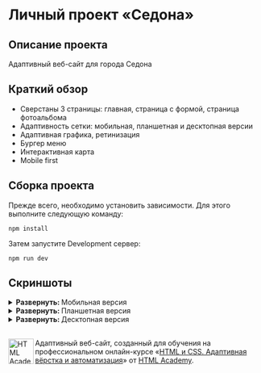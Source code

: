 # Личный проект «Седона»

## Описание проекта 
Адаптивный веб-сайт для города Седона

## Краткий обзор
* Сверстаны 3 страницы: главная, страница с формой, страница фотоальбома
* Адаптивность сетки: мобильная, планшетная и десктопная версии
* Адаптивная графика, ретинизация
* Бургер меню
* Интерактивная карта 
* Mobile first

## Сборка проекта
Прежде всего, необходимо установить зависимости. Для этого выполните следующую команду:
```
npm install
```
Затем запустите Development сервер:
```
npm run dev
```

## Скриншоты
<details><summary><b>Развернуть: </b>Мобильная версия</summary>

| Главная | Фото и фидео | Форма отзыва |
| ------ | ------ | ------ |
| ![image](https://github.com/user-attachments/assets/547d9181-2598-48c3-8def-5877c907c30c) | ![image](https://github.com/user-attachments/assets/9f03165b-125c-4179-9eba-206fce2a6f65) | ![image](https://github.com/user-attachments/assets/b0b7aeb2-3c55-4198-8924-780b8a25ee18) |

</details>

<details><summary><b>Развернуть: </b>Планшетная версия</summary>

| Главная | Фото и фидео | Форма отзыва |
| ------ | ------ | ------ |
| ![image](https://github.com/user-attachments/assets/88faa3f8-5789-4ddb-90a4-c2e6aa18b81a) | ![image](https://github.com/user-attachments/assets/0e537bf5-15bf-4201-9e4c-4910d2cd79ce) | ![image](https://github.com/user-attachments/assets/b6b47a68-5282-4394-9ce5-a694e7a4f2f3) |

</details>

<details><summary><b>Развернуть: </b>Десктопная версия</summary>

| Главная |
| ------ |
| ![image](https://github.com/user-attachments/assets/762f42c0-1391-4b17-a7d0-b8ae0f5f30fa) |

| Фото и видео |
| ------ |
| ![image](https://github.com/user-attachments/assets/7c4293de-d2d6-4db9-8de0-0c03890e2232) |

| Форма отзыва |
| ------ |
| ![image](https://github.com/user-attachments/assets/ca99f7ed-e774-49ad-ab2f-83e5199dc91d) |

</details>

##
<a href="https://htmlacademy.ru/intensive/htmlcss"><img align="left" width="50" height="50" alt="HTML Academy" src="https://up.htmlacademy.ru/static/img/intensive/htmlcss/logo-for-github-2.png"></a>

Адаптивный веб-сайт, созданный для обучения на профессиональном онлайн-курсе «[HTML и CSS. Адаптивная вёрстка и автоматизация](https://htmlacademy.ru/intensive/adaptive)» от [HTML Academy](https://htmlacademy.ru).
